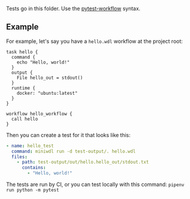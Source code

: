 Tests go in this folder. Use the [pytest-workflow](https://pytest-workflow.readthedocs.io/en/stable/) syntax. 

## Example

For example, let's say you have a `hello.wdl` workflow at the project root:

```wdl
task hello {
  command {
    echo "Hello, world!"
  }
  output {
    File hello_out = stdout()
  }
  runtime {
    docker: "ubuntu:latest"
  }
}

workflow hello_workflow {
  call hello
}
```

Then you can create a test for it that looks like this:
```yaml
- name: hello_test
  command: miniwdl run -d test-output/. hello.wdl
  files:
    - path: test-output/out/hello.hello_out/stdout.txt
      contains:
        - "Hello, world!"
```

The tests are run by CI, or you can test locally with this command:
`pipenv run python -m pytest`
